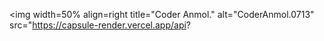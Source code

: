 <img width=50% align=right  title="Coder Anmol." alt="CoderAnmol.0713" src="https://capsule-render.vercel.app/api?

